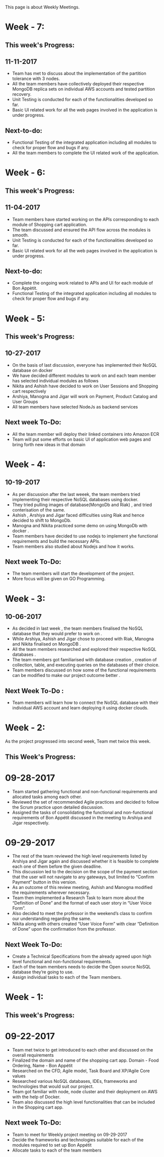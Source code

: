 This page is about Weekly Meetings.
# Week - 7:
## This week's Progress:
## 11-11-2017
* Team has met to discuss about the implementation of the partition tolerance with 3 nodes.
* All the team members have collectively deployed their respective MongoDB replica sets on individual AWS accounts and tested partition recovery.
* Unit Testing is conducted for each of the functionalities developed so far.
* Basic UI related work for all the web pages involved in the application is under progress.
## Next-to-do:
* Functional Testing of the integrated application including all modules to check for proper flow
and bugs if any.
* All the team members to complete the UI related work of the application.

# Week - 6:
## This week's Progress:
## 11-04-2017
* Team members have started working on the APIs corresponding to each module of Shopping
  cart application.
* The team discussed and ensured the API flow across the modules is smooth.
* Unit Testing is conducted for each of the functionalities developed so far.
* Basic UI related work for all the web pages involved in the application is under progress.
## Next-to-do:
* Complete the ongoing work related to APIs and UI for each module of Bon Appètit.
* Functional Testing of the integrated application including all modules to check for proper flow
and bugs if any.

# Week - 5: 
## This week's Progress:
## 10-27-2017
  * On the basis of last discussion, everyone has implemented their NoSQL database on docker 
  * We have decided different modules to work on and each team member has selected individual modules as follows
  * Nikita and Ashish have decided to work on User Sessions and Shopping cart respectively
  * Arshiya, Manogna and Jigar will work on Payment, Product Catalog and User Groups
  * All team members have selected NodeJs as backend services
## Next week To-Do:
  * All the team member will deploy their linked containers into Amazon ECR
  * Team will put some efforts on basic UI of application web pages and bring forth new ideas in that domain

# Week - 4: 
## 10-19-2017
  * As per discussion after the last weeek, the team members tried implementing their respective NoSQL databases using docker.
  * They tried pulling images of database(MongoDb and Riak) , and tried conterisation of the same.
  * Ashish , Arshiya and Jigar faced difficulties using Riak and hence decided to shift to MongoDb.
  * Manogna and Nikita practiced some demo on using MongoDb with docker .
  * Team members have decided to use nodejs to implement yhe functional requirements and build the necessary APIs.
  * Team members also studied about Nodejs and how it works.
## Next week To-Do:
  * The team members will start the development of the project.
  * More focus will be given on GO Programming.
  
  # Week  - 3:
## 10-06-2017
   * As decided in last week , the team members finalised the NoSQL database that they would prefer to work on . 
   * While Arshiya, Ashish and Jigar chose to proceed with Riak, Manogna and Nikita finalised on MongoDB .
   * All the team members researched and explored their respective NoSQL databases . 
   * The team members got familiarised with database creation , creation of collection, table, and executing queries on the databases of      their choice.
   * Team members discussed on how some of the functional requirements can be modified to make our project outcome better . 
 ## Next Week To-Do :
   * Team members will learn how to connect the NoSQL database with their individual AWS account and learn deploying it using docker          clouds.
   
# Week - 2:  
As the project progressed into second week, Team met twice this week.
## This Week's Progress:
# 09-28-2017
   * Team started gathering functional and non-functional requirements and allocated tasks among each other.
   * Reviewed the set of recommended Agile practices and decided to follow the Scrum practice upon detailed discussion.
   * Assigned the tasks of consolidating the functional and non-functional requirements of Bon Appétit discussed in the meeting  to Arshiya and Jigar respectively.

# 09-29-2017
   * The rest of the team reviewed the high level requirements listed by Arshiya and Jigar again and discussed whether it is feasible to complete each one of them before the given deadline.
   * This discussion led to the decision on the scope of the payment section that the user will not navigate to any gateways, but limited to “Confirm Payment” button in this version.
   * As an outcome of this review meeting, Ashish and Manogna modified the requirements wherever necessary.
   * Team then implemented a Research Task to learn more about the “Definition of Done” and the format of each user story in “User Voice Form”.
   * Also decided to meet the professor in the weekend’s class to confirm our understanding regarding the same.
   * Nikita along with others created “User Voice Form” with clear “Definition of Done” upon the confirmation from the professor.
 
## Next Week To-Do:
   *  Create a Technical Specifications from the already agreed upon high level functional and non-functional requirements.
   *  Each of the team members needs to decide the Open source NoSQL database they’re going to use.
   *  Assign individual tasks to each of the Team members.


# Week - 1: 
## This week's Progress:
# 09-22-2017
   * Team met twice to get introduced to each other and discussed on the overall requirements
   * Finalized the domain and name of the shopping cart app.
     Domain - Food Ordering,
     Name - Bon Appétit 
   * Researched on the CFD, Agile model, Task Board and XP/Agile Core values
   * Researched various NoSQL databases, IDEs, frameworks and technologies that would suit our project.
   * Team got familiar with node, node cluster and their deployment on AWS with the help of Docker.
   * Team also discussed the high level functionalities that can be included in the Shopping cart app.
      
## Next week To-Do: 
   * Team to meet for Weekly project meeting on 09-29-2017
   * Decide the frameworks and technologies suitable for each of the modules required to set up Bon Appétit
   * Allocate tasks to each of the team members
  
